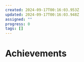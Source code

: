 ```yaml
---
created: 2024-09-17T00:16:03.953Z
updated: 2024-09-17T00:16:03.948Z
assigned: ""
progress: 0
tags: []
---
```


# Achievements
